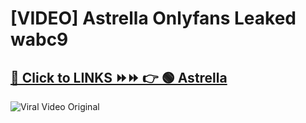 
 # [VIDEO] Astrella Onlyfans Leaked wabc9

## <h2><a href="https://clipsfans.com/Astrella&ref=git">🔗 Click to LINKS ⏩⏩ 👉 🟢 Astrella </a></h2>

<a href="https://clipsfans.com/Astrella&ref=git" rel="nofollow" data-target="animated-image.originalLink"><img src="https://i.ibb.co.com/xMMVF88/686577567.gif" alt="Viral Video Original" style="max-width: 100%; display: inline-block;" data-target="animated-image.originalImage"></a>

